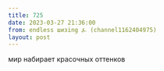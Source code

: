 ```yaml
---
title: 725
date: 2023-03-27 21:36:00
from: endless шизing ⍼ (channel1162404975)
layout: post
---
```


мир набирает красочных оттенков
